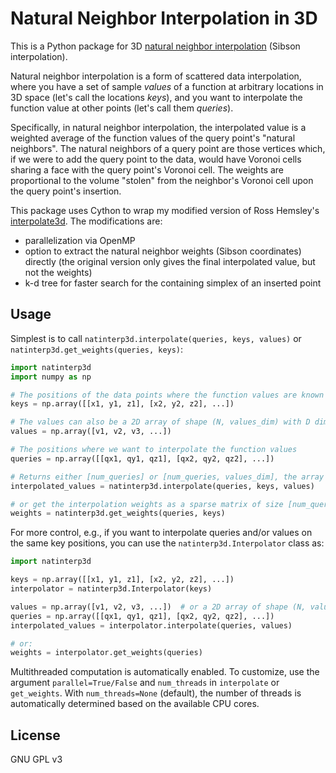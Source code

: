 # Natural Neighbor Interpolation in 3D

This is a Python package for 3D [natural neighbor interpolation](https://en.wikipedia.org/wiki/Natural-neighbor_interpolation) (Sibson interpolation).

Natural neighbor interpolation is a form of scattered data interpolation,
where you have a set of sample *values* of a function at arbitrary locations in 3D space (let's call the locations *keys*),
and you want to interpolate the function value at other points (let's call them *queries*).

Specifically, in natural neighbor interpolation, the interpolated value is a weighted average of
the function values of the query point's "natural neighbors".
The natural neighbors of a query point are those vertices which, if we were to add the query point to the data, would
have Voronoi cells sharing a face with the query point's Voronoi cell.
The weights are proportional to the volume "stolen" from the neighbor's Voronoi cell upon the query point's insertion. 

This package uses Cython to wrap my modified version of Ross Hemsley's [interpolate3d](https://code.google.com/archive/p/interpolate3d/).
The modifications are:

* parallelization via OpenMP
* option to extract the natural neighbor weights (Sibson coordinates) directly (the original version only gives the final interpolated value, but not the weights)
* k-d tree for faster search for the containing simplex of an inserted point

## Usage

Simplest is to call `natinterp3d.interpolate(queries, keys, values)` or `natinterp3d.get_weights(queries, keys)`:

```python
import natinterp3d
import numpy as np

# The positions of the data points where the function values are known
keys = np.array([[x1, y1, z1], [x2, y2, z2], ...])

# The values can also be a 2D array of shape (N, values_dim) with D dimensional vectors as values at each data point
values = np.array([v1, v2, v3, ...])  

# The positions where we want to interpolate the function values
queries = np.array([[qx1, qy1, qz1], [qx2, qy2, qz2], ...])

# Returns either [num_queries] or [num_queries, values_dim], the array of interpolated values
interpolated_values = natinterp3d.interpolate(queries, keys, values)

# or get the interpolation weights as a sparse matrix of size [num_queries, num_keys] (scipy.sparse.csr_matrix)
weights = natinterp3d.get_weights(queries, keys)
```

For more control, e.g., if you want to interpolate queries and/or values on the same key positions, you can use the `natinterp3d.Interpolator` class as:

```python
import natinterp3d

keys = np.array([[x1, y1, z1], [x2, y2, z2], ...])
interpolator = natinterp3d.Interpolator(keys)

values = np.array([v1, v2, v3, ...])  # or a 2D array of shape (N, values_dim)
queries = np.array([[qx1, qy1, qz1], [qx2, qy2, qz2], ...])
interpolated_values = interpolator.interpolate(queries, values)

# or:
weights = interpolator.get_weights(queries)
```

Multithreaded computation is automatically enabled. To customize, use the argument `parallel=True/False` and  `num_threads` in `interpolate` or `get_weights`. With `num_threads=None` (default), the number of threads is automatically determined based on the available CPU cores.

## License

GNU GPL v3
